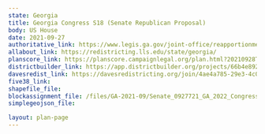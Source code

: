```yaml
---
state: Georgia
title: Georgia Congress S18 (Senate Republican Proposal)
body: US House
date: 2021-09-27
authoritative_link: https://www.legis.ga.gov/joint-office/reapportionment
allabout_link: https://redistricting.lls.edu/state/georgia/
planscore_link: https://planscore.campaignlegal.org/plan.html?20210928T193649.296131648Z
districtbuilder_link: https://app.districtbuilder.org/projects/66b4e892-15c2-4ef2-bc31-71c10729f3bc
davesredist_link: https://davesredistricting.org/join/4ae4a785-29e3-4c02-8377-541825c40019
five38_link:
shapefile_file:
blockassignment_file: /files/GA-2021-09/Senate_0927721_GA_2022_Congressional_Proposal.zip
simplegeojson_file:

layout: plan-page
---
```

